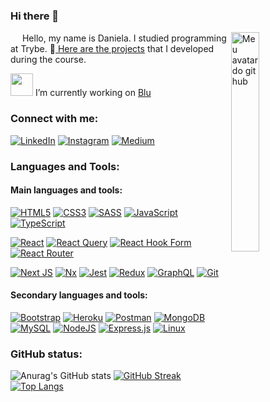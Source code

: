 ### Hi there 👋 
<img align="right" width="30%" src="https://github.com/danimuller20/githubcat/blob/main/unnamed.png?raw=true" alt="Meu avatar do git hub"/>

<div align="left"><p><img src="https://avatars2.githubusercontent.com/u/55410300?s=200&v=4" width="15px"> Hello, my name is Daniela. I studied programming at Trybe. 🌱<a href="https://github.com/danimuller20/trybe-exercises" target="_blank"> Here are the projects</a> that I developed during the course.</p>
<p> <img src="https://7012573.fs1.hubspotusercontent-na1.net/hubfs/7012573/%5BAQ%5D%20Site/%5BAQ%5D%20NavBar/svg/Logo%20Blu.svg" width="36px" > I’m currently working on <a href="https://blu.com.br/" target="_blank">Blu</a></p>
</div>

<h3 align="left">Connect with me:</h3>
  
[![LinkedIn](https://img.shields.io/badge/linkedin-%230077B5.svg?style=for-the-badge&logo=linkedin&logoColor=white)](https://linkedin.com/in/danielamuller20) [![Instagram](https://img.shields.io/badge/Instagram-%23E4405F.svg?style=for-the-badge&logo=Instagram&logoColor=white)](https://instagram.com/danimuller20) [![Medium](https://img.shields.io/badge/Medium-E60012?style=for-the-badge&logo=medium&logoColor=white)](https://medium.com/@danielamuller20)


<h3 align="left">Languages and Tools:</h3>

<h4>Main languages and tools:</h4>

[![HTML5](https://img.shields.io/badge/html5-%23E34F26.svg?style=for-the-badge&logo=html5&logoColor=white)](https://www.w3.org/html) [![CSS3](https://img.shields.io/badge/css3-%231572B6.svg?style=for-the-badge&logo=css3&logoColor=white)](https://www.w3schools.com/css) [![SASS](https://img.shields.io/badge/SASS-hotpink.svg?style=for-the-badge&logo=SASS&logoColor=white)](https://sass-lang.com) [![JavaScript](https://img.shields.io/badge/javascript-%23323330.svg?style=for-the-badge&logo=javascript&logoColor=%23F7DF1E)](https://developer.mozilla.org/en-US/docs/Web/JavaScript) [![TypeScript](https://img.shields.io/badge/typescript-%23007ACC.svg?style=for-the-badge&logo=typescript&logoColor=white)](https://www.typescriptlang.org)

[![React](https://img.shields.io/badge/react-%2320232a.svg?style=for-the-badge&logo=react&logoColor=%2361DAFB)](https://reactjs.org) [![React Query](https://img.shields.io/badge/-React%20Query-FF4154?style=for-the-badge&logo=react%20query&logoColor=white)](https://react-query-v3.tanstack.com) [![React Hook Form](https://img.shields.io/badge/React%20Hook%20Form-%23EC5990.svg?style=for-the-badge&logo=reacthookform&logoColor=white)](https://react-hook-form.com/) [![React Router](https://img.shields.io/badge/React_Router-CA4245?style=for-the-badge&logo=react-router&logoColor=white)](https://reactrouter.com/en/main)

[![Next JS](https://img.shields.io/badge/Next-black?style=for-the-badge&logo=next.js&logoColor=white)](https://nextjs.org) [	![Nx](https://img.shields.io/badge/nx-143055?style=for-the-badge&logo=nx&logoColor=white)](https://nx.dev) [![Jest](https://img.shields.io/badge/-jest-%23C21325?style=for-the-badge&logo=jest&logoColor=white)](https://jestjs.io) [![Redux](https://img.shields.io/badge/redux-%23593d88.svg?style=for-the-badge&logo=redux&logoColor=white)](https://redux.js.org) [![GraphQL](https://img.shields.io/badge/-GraphQL-E10098?style=for-the-badge&logo=graphql&logoColor=white)](https://graphql.org/) [![Git](https://img.shields.io/badge/git-%23F05033.svg?style=for-the-badge&logo=git&logoColor=white)](https://git-scm.com)

<h4>Secondary languages and tools:</h4>

[![Bootstrap](https://img.shields.io/badge/bootstrap-%23563D7C.svg?style=for-the-badge&logo=bootstrap&logoColor=white)](https://getbootstrap.com) [![Heroku](https://img.shields.io/badge/heroku-%23430098.svg?style=for-the-badge&logo=heroku&logoColor=white)](https://heroku.com) [![Postman](https://img.shields.io/badge/Postman-FF6C37?style=for-the-badge&logo=postman&logoColor=white)](https://postman.com) [![MongoDB](https://img.shields.io/badge/MongoDB-%234ea94b.svg?style=for-the-badge&logo=mongodb&logoColor=white)](https://www.mongodb.com) [![MySQL](https://img.shields.io/badge/mysql-%2300f.svg?style=for-the-badge&logo=mysql&logoColor=white)](https://www.mysql.com) [	![NodeJS](https://img.shields.io/badge/node.js-6DA55F?style=for-the-badge&logo=node.js&logoColor=white)](https://nodejs.org) [![Express.js](https://img.shields.io/badge/express.js-%23404d59.svg?style=for-the-badge&logo=express&logoColor=%2361DAFB)](https://expressjs.com) [![Linux](https://img.shields.io/badge/Linux-FCC624?style=for-the-badge&logo=linux&logoColor=black)](https://www.linux.org)

### GitHub status:

![Anurag's GitHub stats](https://github-readme-stats.vercel.app/api?username=danimuller20&theme=flag-india&show_icons=true)
[![GitHub Streak](https://github-readme-streak-stats.herokuapp.com?user=danimuller20&theme=flag-india)](https://git.io/streak-stats)
[![Top Langs](https://github-readme-stats.vercel.app/api/top-langs/?username=danimuller20&theme=flag-india&layout=compact)](https://github.com/anuraghazra/github-readme-stats)

<!--
**danimuller20/danimuller20** is a ✨ _special_ ✨ repository because its `README.md` (this file) appears on your GitHub profile.

Here are some ideas to get you started:

- 🔭 I’m currently working on ...
- 🌱 I'm currently learning software development with JavaScript
- 👯 I’m looking to collaborate on ...
- 🤔 I’m looking for help with ...
- 💬 Ask me about ...
- 📫 How to reach me: ...
- 😄 Pronouns: ...
- ⚡ Fun fact: ...
-->
